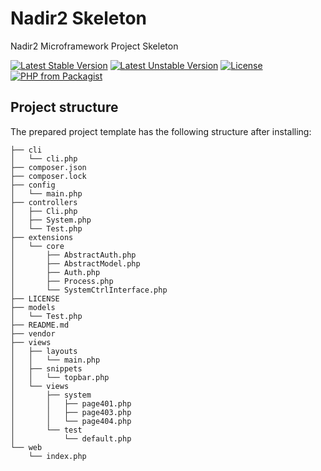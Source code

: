 # Nadir2 Skeleton

Nadir2 Microframework Project Skeleton

[![Latest Stable Version](https://poser.pugx.org/selikhovleonid/nadir2-skeleton/v/stable)](https://packagist.org/packages/selikhovleonid/nadir2-skeleton)
[![Latest Unstable Version](https://poser.pugx.org/selikhovleonid/nadir2-skeleton/v/unstable)](https://packagist.org/packages/selikhovleonid/nadir2-skeleton)
[![License](https://poser.pugx.org/selikhovleonid/nadir2-skeleton/license)](https://packagist.org/packages/selikhovleonid/nadir2-skeleton)
[![PHP from Packagist](https://img.shields.io/packagist/php-v/selikhovleonid/nadir2-skeleton.svg)](https://packagist.org/packages/selikhovleonid/nadir2-skeleton)

## Project structure

The prepared project template has the following structure after installing:

```
├── cli
│   └── cli.php
├── composer.json
├── composer.lock
├── config
│   └── main.php
├── controllers
│   ├── Cli.php
│   ├── System.php
│   └── Test.php
├── extensions
│   └── core
│       ├── AbstractAuth.php
│       ├── AbstractModel.php
│       ├── Auth.php
│       ├── Process.php
│       └── SystemCtrlInterface.php
├── LICENSE
├── models
│   └── Test.php
├── README.md
├── vendor
├── views
│   ├── layouts
│   │   └── main.php
│   ├── snippets
│   │   └── topbar.php
│   └── views
│       ├── system
│       │   ├── page401.php
│       │   ├── page403.php
│       │   └── page404.php
│       └── test
│           └── default.php
└── web
    └── index.php
```

